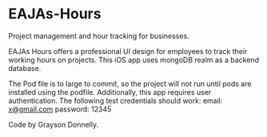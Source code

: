 # EAJAs-Hours

Project management and hour tracking for businesses.

EAJAs Hours offers a professional UI design for employees to track their working hours on projects. This iOS app uses 
mongoDB realm as a backend database.

The Pod file is to large to commit, so the project will not run until pods are installed using the podfile. Additionally,
this app requires user authentication. The following test credentials should work:
email: x@gmail.com
password: 12345

Code by Grayson Donnelly.
